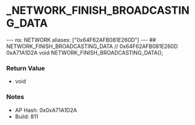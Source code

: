 # _NETWORK_FINISH_BROADCASTING_DATA

--- ns: NETWORK aliases: ["0x64F62AFB081E260D"] --- ## NETWORK_FINISH_BROADCASTING_DATA  // 0x64F62AFB081E260D 0xA71A1D2A void NETWORK_FINISH_BROADCASTING_DATA();

### Return Value
* void

### Notes
* AP Hash: 0x0xA71A1D2A
* Build: 811

